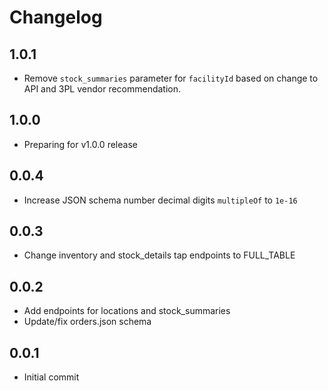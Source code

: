 # Changelog

## 1.0.1
  * Remove `stock_summaries` parameter for `facilityId` based on change to API and 3PL vendor recommendation.

## 1.0.0
  * Preparing for v1.0.0 release

## 0.0.4
  * Increase JSON schema number decimal digits `multipleOf` to `1e-16`

## 0.0.3
  * Change inventory and stock_details tap endpoints to FULL_TABLE

## 0.0.2
  * Add endpoints for locations and stock_summaries
  * Update/fix orders.json schema

## 0.0.1
  * Initial commit
